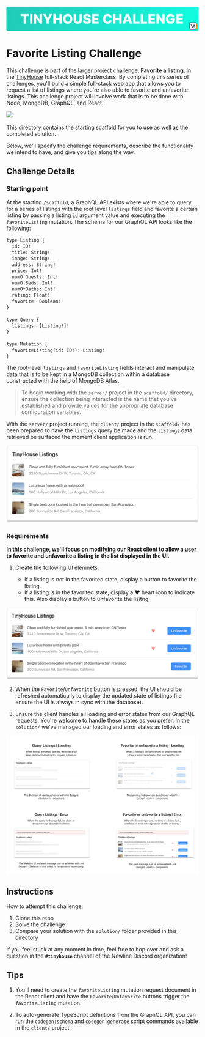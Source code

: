 ![](./assets/tinyhouse-challenge-banner.png)

# Favorite Listing Challenge

This challenge is part of the larger project challenge, **Favorite a listing**, in the [TinyHouse](https://www.newline.co/tinyhouse) full-stack React Masterclass. By completing this series of challenges, you'll build a simple full-stack web app that allows you to request a list of listings where you're also able to favorite and unfavorite listings. This challenge project will involve work that is to be done with Node, MongoDB, GraphQL, and React.

![](./assets/favoriting-listings.gif)

This directory contains the starting scaffold for you to use as well as the completed solution.

Below, we'll specify the challenge requirements, describe the functionality we intend to have, and give you tips along the way.

## Challenge Details

### Starting point

At the starting `/scaffold`, a GraphQL API exists where we're able to query for a series of listings with the root level `listings` field and favorite a certain listing by passing a listing `id` argument value and executing the `favoriteListing` mutation. The schema for our GraphQL API looks like the following:

```gql
type Listing {
  id: ID!
  title: String!
  image: String!
  address: String!
  price: Int!
  numOfGuests: Int!
  numOfBeds: Int!
  numOfBaths: Int!
  rating: Float!
  favorite: Boolean!
}

type Query {
  listings: [Listing!]!
}

type Mutation {
  favoriteListing(id: ID!): Listing!
}
```

The root-level `listings` and `favoriteListing` fields interact and manipulate data that is to be kept in a MongoDB collection within a database constructed with the help of MongoDB Atlas.

> To begin working with the `server/` project in the `scaffold/` directory, ensure the collection being interacted is the name that you've established and provide values for the appropriate database configuration variables.

With the `server/` project running, the `client/` project in the `scaffold/` has been prepared to have the `listings` query be made and the `listings` data retrieved be surfaced the moment client application is run.

![](./assets/listings-query.png)

### Requirements

**In this challenge, we'll focus on modifying our React client to allow a user to favorite and unfavorite a listing in the list displayed in the UI.**

1. Create the following UI elemnets.

   - If a listing is not in the favorited state, display a button to favorite the listing.
   - If a listing is in the favorited state, display a ❤️ heart icon to indicate this. Also display a button to unfavorite the lisitng.

![React_UI](./assets/react-ui-solution.png)

2. When the `Favorite`/`Unfavorite` button is pressed, the UI should be refreshed automatically to display the updated state of listings (i.e ensure the UI is always in sync with the database).

3. Ensure the client handles all loading and error states from our GraphQL requests. You're welcome to handle these states as you prefer. In the `solution/` we've managed our loading and error states as follows:

![](./assets/loading-and-error-states.png)

## Instructions

How to attempt this challenge:

1. Clone this repo
2. Solve the challenge
3. Compare your solution with the `solution/` folder provided in this directory

If you feel stuck at any moment in time, feel free to hop over and ask a question in the **`#tinyhouse`** channel of the Newline Discord organization!

## Tips

1. You'll need to create the `favoriteListing` mutation request document in the React client and have the `Favorite`/`Unfavorite` buttons trigger the `favoriteListing` mutation.

2. To auto-generate TypeScript definitions from the GraphQL API, you can run the `codegen:schema` and `codegen:generate` script commands available in the `client/` project.
